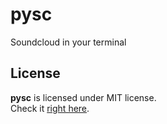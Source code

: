 pysc
====

Soundcloud in your terminal

License
-------
**pysc** is licensed under MIT license.  
Check it [right here](https://github.com/ramonsaraiva/pysc/blob/master/LICENSE).
